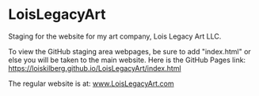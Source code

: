 # LoisLegacyArt
Staging for the website for my art company, Lois Legacy Art LLC.

To view the GitHub staging area webpages, be sure to add "index.html" or else you will be taken to the main website. Here is the GitHub Pages link: https://loiskilberg.github.io/LoisLegacyArt/index.html

The regular website is at: www.LoisLegacyArt.com
